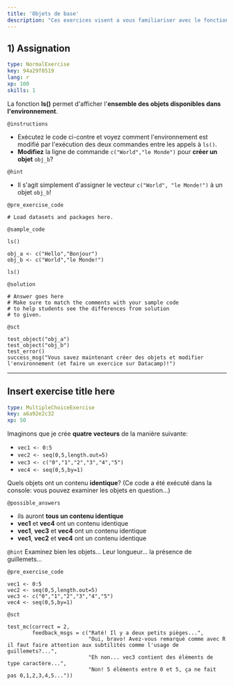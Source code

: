```yaml
---
title: 'Objets de base'
description: "Ces exercices visent a vous familiariser avec le fonctionnement de R, les objets, l'environnement, etc.\n\nhttp://perso.ens-lyon.fr/lise.vaudor/Supports_formation/startR_1_objets_de_base.html"
---
```


## 1) Assignation

```yaml
type: NormalExercise
key: 94a29f0519
lang: r
xp: 100
skills: 1
```

La fonction **ls()** permet d'afficher l'**ensemble des objets disponibles dans l'environnement**.

`@instructions`
- Exécutez le code ci-contre et voyez comment l'environnement est modifié par l'exécution des deux commandes entre les appels à `ls()`.
- **Modifiez** la ligne de commande `c("World","le Monde")` pour **créer un objet** `obj_b`?

`@hint`
- Il s'agit simplement d'assigner le vecteur `c("World", "le Monde!")` à un objet `obj_b`!

`@pre_exercise_code`
```{r}
# Load datasets and packages here.
```

`@sample_code`
```{r}
ls()

obj_a <- c("Hello","Bonjour")
obj_b <- c("World","le Monde!")

ls()
```

`@solution`
```{r}
# Answer goes here
# Make sure to match the comments with your sample code
# to help students see the differences from solution
# to given.
```

`@sct`
```{r}
test_object("obj_a")
test_object("obj_b")
test_error()
success_msg("Vous savez maintenant créer des objets et modifier l'environnement (et faire un exercice sur Datacamp)!")
```

---

## Insert exercise title here

```yaml
type: MultipleChoiceExercise
key: a6a92e2c32
xp: 50
```

Imaginons que je crée **quatre vecteurs** de la manière suivante:

- `vec1 <- 0:5`
- `vec2 <- seq(0,5,length.out=5)`
- `vec3 <- c("0","1","2","3","4","5")`
- `vec4 <- seq(0,5,by=1)`

Quels objets ont un contenu **identique**? (Ce code a été exécuté dans la console: vous pouvez examiner les objets en question...)

`@possible_answers`
- ils auront **tous un contenu identique**
- **vec1** et **vec4** ont un contenu identique
- **vec1**, **vec3** et **vec4** ont un contenu identique
- **vec1**, **vec2** et **vec4** ont un contenu identique

`@hint`
Examinez bien les objets... Leur longueur... la présence de guillemets...

`@pre_exercise_code`
```{r}
vec1 <- 0:5
vec2 <- seq(0,5,length.out=5)
vec3 <- c("0","1","2","3","4","5")
vec4 <- seq(0,5,by=1)
```

`@sct`
```{r}
test_mc(correct = 2,
        feedback_msgs = c("Raté! Il y a deux petits pièges...",
                          "Oui, bravo! Avez-vous remarqué comme avec R il faut faire attention aux subtilités comme l'usage de guillemets?...",
                          "Eh non... vec3 contient des éléments de type caractère...",
                          "Non! 5 éléments entre 0 et 5, ça ne fait pas 0,1,2,3,4,5..."))
```
